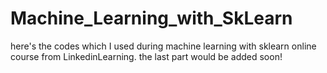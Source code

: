 # Machine_Learning_with_SkLearn
here's the codes which I used during machine learning with sklearn online course from LinkedinLearning.
the last part would be added soon!
